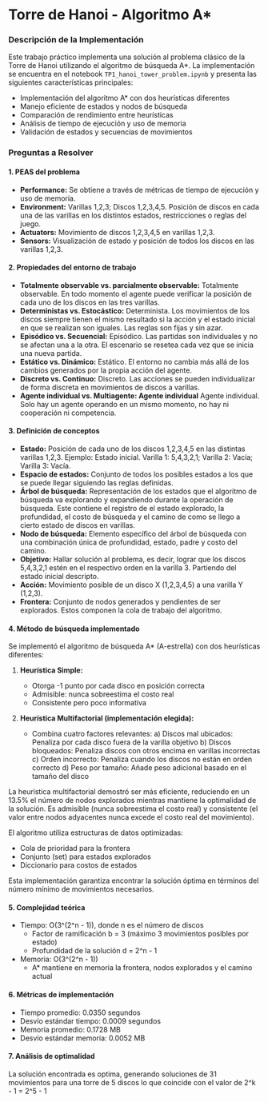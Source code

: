 # Torre de Hanoi - Algoritmo A\*

### Descripción de la Implementación

Este trabajo práctico implementa una solución al problema clásico de la Torre de Hanoi utilizando el algoritmo de búsqueda A\*. La implementación se encuentra en el notebook `TP1_hanoi_tower_problem.ipynb` y presenta las siguientes características principales:

- Implementación del algoritmo A\* con dos heurísticas diferentes
- Manejo eficiente de estados y nodos de búsqueda
- Comparación de rendimiento entre heurísticas
- Análisis de tiempo de ejecución y uso de memoria
- Validación de estados y secuencias de movimientos

### Preguntas a Resolver

#### 1. PEAS del problema

- **Performance:** Se obtiene a través de métricas de tiempo de ejecución y uso de memoria.
- **Environment:** Varillas 1,2,3; Discos 1,2,3,4,5. Posición de discos en cada una de las varillas en los distintos estados, restricciones o reglas del juego.
- **Actuators:** Movimiento de discos 1,2,3,4,5 en varillas 1,2,3.
- **Sensors:** Visualización de estado y posición de todos los discos en las varillas 1,2,3.

#### 2. Propiedades del entorno de trabajo

- **Totalmente observable vs. parcialmente observable:** Totalmente observable. En todo momento el agente puede verificar la posición de cada uno de los discos en las tres varillas.
- **Deterministas vs. Estocástico:** Determinista. Los movimientos de los discos siempre tienen el mismo resultado si la acción y el estado inicial en que se realizan son iguales. Las reglas son fijas y sin azar.
- **Episódico vs. Secuencial:** Episódico. Las partidas son individuales y no se afectan una a la otra. El escenario se resetea cada vez que se inicia una nueva partida.
- **Estático vs. Dinámico:** Estático. El entorno no cambia más allá de los cambios generados por la propia acción del agente.
- **Discreto vs. Continuo:** Discreto. Las acciones se pueden individualizar de forma discreta en movimientos de discos a varillas.
- **Agente individual vs. Multiagente: Agente individual** Agente individual. Solo hay un agente operando en un mismo momento, no hay ni cooperación ni competencia. <!-- me entro la duda si al hacer la comparación de las dos heurísticas no estamos haciendo multiagente. entiendo que no porque no se hacen en el mismo momento digamos. -->

#### 3. Definición de conceptos

- **Estado:** Posición de cada uno de los discos 1,2,3,4,5 en las distintas varillas 1,2,3.
  Ejemplo: Estado inicial. Varilla 1: 5,4,3,2,1; Varilla 2: Vacía; Varilla 3: Vacía.
- **Espacio de estados:** Conjunto de todos los posibles estados a los que se puede llegar siguiendo las reglas definidas.
- **Árbol de búsqueda:** Representación de los estados que el algoritmo de búsqueda va explorando y expandiendo durante la operación de búsqueda. Este contiene el registro de el estado explorado, la profundidad, el costo de búsqueda y el camino de como se llego a cierto estado de discos en varillas.
- **Nodo de búsqueda:** Elemento específico del árbol de búsqueda con una combinación única de profundidad, estado, padre y costo del camino.
- **Objetivo:** Hallar solución al problema, es decir, lograr que los discos 5,4,3,2,1 estén en el respectivo orden en la varilla 3. Partiendo del estado inicial descripto.
- **Acción:** Movimiento posible de un disco X (1,2,3,4,5) a una varilla Y (1,2,3).
- **Frontera:** Conjunto de nodos generados y pendientes de ser explorados. Estos componen la cola de trabajo del algoritmo.

#### 4. Método de búsqueda implementado

Se implementó el algoritmo de búsqueda A\* (A-estrella) con dos heurísticas diferentes:

1. **Heurística Simple:**

   - Otorga -1 punto por cada disco en posición correcta
   - Admisible: nunca sobreestima el costo real
   - Consistente pero poco informativa

2. **Heurística Multifactorial (implementación elegida):**
   - Combina cuatro factores relevantes:
     a) Discos mal ubicados: Penaliza por cada disco fuera de la varilla objetivo
     b) Discos bloqueados: Penaliza discos con otros encima en varillas incorrectas
     c) Orden incorrecto: Penaliza cuando los discos no están en orden correcto
     d) Peso por tamaño: Añade peso adicional basado en el tamaño del disco

La heurística multifactorial demostró ser más eficiente, reduciendo en un 13.5% el número de nodos explorados mientras mantiene la optimalidad de la solución. Es admisible (nunca sobreestima el costo real) y consistente (el valor entre nodos adyacentes nunca excede el costo real del movimiento).

El algoritmo utiliza estructuras de datos optimizadas:

- Cola de prioridad para la frontera
- Conjunto (set) para estados explorados
- Diccionario para costos de estados

Esta implementación garantiza encontrar la solución óptima en términos del número mínimo de movimientos necesarios.

#### 5. Complejidad teórica

- Tiempo: O(3^(2^n - 1)), donde n es el número de discos
  - Factor de ramificación b = 3 (máximo 3 movimientos posibles por estado)
  - Profundidad de la solución d = 2^n - 1
- Memoria: O(3^(2^n - 1))
  - A\* mantiene en memoria la frontera, nodos explorados y el camino actual

#### 6. Métricas de implementación

- Tiempo promedio: 0.0350 segundos
- Desvío estándar tiempo: 0.0009 segundos
- Memoria promedio: 0.1728 MB
- Desvío estándar memoria: 0.0052 MB

#### 7. Análisis de optimalidad

La solución encontrada es optima, generando soluciones de 31 movimientos para una torre de 5 discos lo que coincide con
el valor de 2^k - 1 = 2^5 - 1
